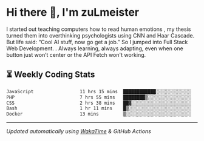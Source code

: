 # Hi there 👋, I'm zuLmeister

I started out teaching computers how to read human emotions , my thesis turned them into overthinking psychologists using CNN and Haar Cascade.
But life said: “Cool AI stuff, now go get a job.” So I jumped into Full Stack Web Development. .
Always learning, always adapting, even when one button just won’t center or the API Fetch won't working.

## ⏳ Weekly Coding Stats
<!--START_SECTION:waka-->

```txt
JavaScript                 11 hrs 15 mins  ████████████░░░░░░░░░░░░░   47.66 %
PHP                        7 hrs 55 mins   ████████▒░░░░░░░░░░░░░░░░   33.59 %
CSS                        2 hrs 38 mins   ██▓░░░░░░░░░░░░░░░░░░░░░░   11.16 %
Bash                       1 hr 11 mins    █▒░░░░░░░░░░░░░░░░░░░░░░░   05.02 %
Docker                     13 mins         ▒░░░░░░░░░░░░░░░░░░░░░░░░   00.96 %
```

<!--END_SECTION:waka-->

---
*Updated automatically using [WakaTime](https://wakatime.com/) & GitHub Actions*
